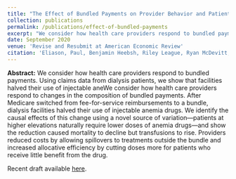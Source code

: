 ```yaml
---
title: "The Effect of Bundled Payments on Provider Behavior and Patient Outcomes"
collection: publications
permalink: /publications/effect-of-bundled-payments
excerpt: "We consider how health care providers respond to bundled payments. Using claims data from dialysis patients, we show that facilities halved their use of injectable anemia drugs following Medicare's transition from fee-for-service reimbursements to a bundle. We identify the causal effects of the payment reform using a novel instrumental variable--patients at higher elevations naturally require lower doses of anemia drugs--and find that lower doses caused a decrease in mortality but an increase in blood transfusions. Allocative efficiency increased from this change as providers reduced doses more for patients who benefit little from the drug."
date: September 2020
venue: 'Revise and Resubmit at American Economic Review'
citation: 'Eliason, Paul, Benjamin Heebsh, Riley League, Ryan McDevitt, and James Roberts. (2020). &quot;The Effect of Bundled Payments on Provider Behavior and Patient Outcomes.&quot; Working Paper.'
---
```


**Abstract:** We consider how health care providers respond to bundled payments. Using claims data from dialysis patients, we show that facilities halved their use of injectable aneWe consider how health care providers respond to changes in the composition of bundled payments. After Medicare switched from fee-for-service reimbursements to a bundle, dialysis facilities halved their use of injectable anemia drugs. We identify the causal effects of this change using a novel source of variation—patients at higher elevations naturally require lower doses of anemia drugs—and show the reduction caused mortality to decline but transfusions to rise. Providers reduced costs by allowing spillovers to treatments outside the bundle and increased allocative efficiency by cutting doses more for patients who receive little benefit from the drug.

Recent draft available [here](https://rileyleague.github.io/files/bundledpayments.pdf).
